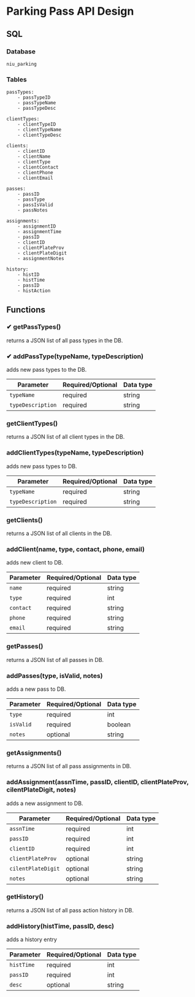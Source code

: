 # Parking Pass API Design

## SQL
### Database
    niu_parking
### Tables
    passTypes:
        - passTypeID
        - passTypeName
        - passTypeDesc

    clientTypes:
        - clientTypeID
        - clientTypeName
        - clientTypeDesc

    clients:
        - clientID
        - clientName
        - clientType
        - clientContact
        - clientPhone
        - clientEmail

    passes:
        - passID
        - passType
        - passIsValid
        - passNotes
    
    assignments:
        - assignmentID
        - assignmentTime
        - passID
        - clientID
        - clientPlateProv
        - clientPlateDigit
        - assignmentNotes
    
    history:
        - histID
        - histTime
        - passID
        - histAction

## Functions
### ✔ getPassTypes()
returns a JSON list of all pass types in the DB.

### ✔ addPassType(typeName, typeDescription)
adds new pass types to the DB.

| Parameter         | Required/Optional | Data type |
|-------------------|-------------------|-----------|
| `typeName`        | required          | string    |
| `typeDescription` | required          | string    |

### getClientTypes()
returns a JSON list of all client types in the DB.

### addClientTypes(typeName, typeDescription)
adds new pass types to DB.

| Parameter         | Required/Optional | Data type |
|-------------------|-------------------|-----------|
| `typeName`        | required          | string    |
| `typeDescription` | required          | string    |

### getClients()
returns a JSON list of all clients in the DB.

### addClient(name, type, contact, phone, email)
adds new client to DB.

| Parameter | Required/Optional | Data type |
|-----------|-------------------|-----------|
| `name`    | required          | string    |
| `type`    | required          | int       |
| `contact` | required          | string    |
| `phone`   | required          | string    |
| `email`   | required          | string    |

### getPasses()
returns a JSON list of all passes in DB.

### addPasses(type, isValid, notes)
adds a new pass to DB.

| Parameter | Required/Optional | Data type |
|-----------|-------------------|-----------|
| `type`    | required          | int       |
| `isValid` | required          | boolean   |
| `notes`   | optional          | string    |

### getAssignments()
returns a JSON list of all pass assignments in DB.

### addAssignment(assnTime, passID, clientID, clientPlateProv, cilentPlateDigit, notes)
adds a new assignment to DB.

| Parameter         | Required/Optional | Data type |
|-------------------|-------------------|-----------|
| `assnTime`        | required          | int       |
| `passID`          | required          | int       |
| `clientID`        | required          | int       |
| `clientPlateProv` | optional          | string    |
| `cilentPlateDigit`| optional          | string    |
| `notes`           | optional          | string    |

### getHistory()
returns a JSON list of all pass action history in DB.

### addHistory(histTime, passID, desc)
adds a history entry

| Parameter         | Required/Optional | Data type |
|-------------------|-------------------|-----------|
| `histTime`        | required          | int       |
| `passID`          | required          | int       |
| `desc`            | optional          | string    |

